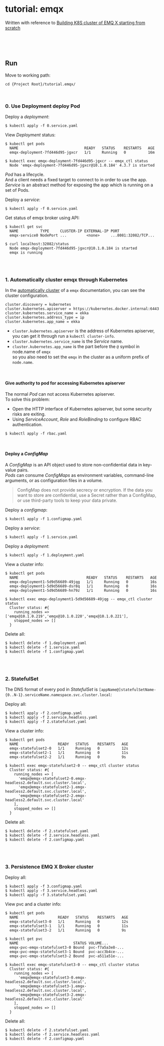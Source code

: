 # tutorial: emqx

Written with reference to [Building K8S cluster of EMQ X starting from scratch](https://www.emqx.com/en/blog/emqx-mqtt-broker-k8s-cluster)  

<br/><br/><br/>

## Run  

Move to working path:  
  ```shell
  cd {Project Root}/tutorial.emqx/  
  ```

<br/>

### 0. Use Deployment deploy Pod  
Deploy a *deployment*:  
```shell
$ kubectl apply -f 0.service.yaml
```

View *Deployment* status: 
```shell
$ kubectl get pods
  NAME                              READY   STATUS    RESTARTS   AGE
  emqx-deployment-7fd446d95-jgxcr   1/1     Running   0          16m

$ kubectl exec emqx-deployment-7fd446d95-jgxcr -- emqx_ctl status
  Node 'emqx-deployment-7fd446d95-jgxcr@10.1.0.184' 4.3.7 is started
```

*Pod* has a lifecycle.  
And a client needs a fixed target to connect to in order to use the app.  
*Service* is an abstract method for exposing the app which is running on a set of Pods.  

Deploy a *service*:  
```shell
$ kubectl apply -f 0.service.yaml
```

Get status of emqx broker using API:  
```shell
$ kubectl get svc
  NAME          TYPE     CLUSTER-IP EXTERNAL-IP PORT
  emqx-service0 NodePort ...         <none>     ...8081:32082/TCP...

$ curl localhost:32082/status
  Node emqx-deployment-7fd446d95-jgxcr@10.1.0.184 is started
  emqx is running
```

<br/><br/>

### 1. Automatically cluster emqx through Kubernetes  
In the [automatically cluster](https://docs.emqx.io/en/broker/v4.3/advanced/cluster.html#emqx-service-discovery-k8s) of a `emqx` documentation, you can see the cluster configuration. 
```shell
cluster.discovery = kubernetes
cluster.kubernetes.apiserver = https://kubernetes.docker.internal:6443
cluster.kubernetes.service_name = ekka
cluster.kubernetes.address_type = ip
cluster.kubernetes.app_name = ekka
``` 

* `cluster.kubernetes.apiserver` is the address of Kubernetes apiserver,  
  you can get it through run a `kubectl cluster-info`.  
* `cluster.kubernetes.service_name` is the *Service* name.  
* `cluster.kubernetes.app_name` is the part before the `@` symbol in node.name of `emqx`  
  so you also need to set the `emqx` in the cluster as a uniform prefix of `node.name`.  

<br/>

#### Give authority to pod for accessing Kubernetes apiserver  
The normal *Pod* can not access Kubernetes apiserver.  
To solve this problem:  
* Open the HTTP interface of Kubernetes apiserver, but some security risks are exiting.  
* Using *ServiceAccount*, *Role* and *RoleBinding* to configure RBAC authentication.  

```shell
$ kubectl apply -f rbac.yaml
``` 

<br/>

#### Deploy a *ConfigMap*   
A *ConfigMap* is an API object used to store non-confidential data in key-value pairs.  
*Pods* can consume *ConfigMaps* as environment variables, command-line arguments, or as configuration files in a volume.  

> ConfigMap does not provide secrecy or encryption. If the data you want to store are confidential, use a Secret rather than a ConfigMap, or use third-party tools to keep your data private.  

Deploy a *configmap*:  
```shell
$ kubectl apply -f 1.configmap.yaml
```

Deploy a *service*:  
```shell
$ kubectl apply -f 1.service.yaml
```

Deploy a *deployment*:  
```shell
$ kubectl apply -f 1.deployment.yaml
```

View a cluster info:  
```shell
$ kubectl get pods
  NAME                               READY   STATUS    RESTARTS   AGE
  emqx-deployment1-5d9d56689-49jqg   1/1     Running   0          16s
  emqx-deployment1-5d9d56689-dsr8q   1/1     Running   0          16s
  emqx-deployment1-5d9d56689-hn79z   1/1     Running   0          16s

$ kubectl exec emqx-deployment1-5d9d56689-49jqg -- emqx_ctl cluster status
  Cluster status: #{
    running_nodes => ['emqx@10.1.0.219','emqx@10.1.0.220','emqx@10.1.0.221'],
    stopped_nodes => []
  }
```

Delete all:  
```shell
$ kubectl delete -f 1.deployment.yaml
$ kubectl delete -f 1.service.yaml
$ kubectl delete -f 1.configmap.yaml
```

<br/><br/>

### 2. StatefulSet    
The DNS format of every pod in *StatefulSet* is `[appName@]statefulSetName-{0..N-1}.serviceName.namespace.svc.cluster.local`:  

Deploy all:  
```shell
$ kubectl apply -f 2.configmap.yaml
$ kubectl apply -f 2.service.headless.yaml
$ kubectl apply -f 2.statefulset.yaml
```

View a cluster info:  
```shell
$ kubectl get pods
  NAME                  READY   STATUS    RESTARTS   AGE
  emqx-statefulset2-0   1/1     Running   0          12s
  emqx-statefulset2-1   1/1     Running   0          11s
  emqx-statefulset2-2   1/1     Running   0          9s

$ kubectl exec emqx-statefulset2-0 -- emqx_ctl cluster status
  Cluster status: #{
    running_nodes => [
      'emqx@emqx-statefulset2-0.emqx-headless2.default.svc.cluster.local',
      'emqx@emqx-statefulset2-1.emqx-headless2.default.svc.cluster.local',
      'emqx@emqx-statefulset2-2.emqx-headless2.default.svc.cluster.local'
    ],
    stopped_nodes => []
  }
```

Delete all:  
```shell
$ kubectl delete -f 2.statefulset.yaml
$ kubectl delete -f 2.service.headless.yaml
$ kubectl delete -f 2.configmap.yaml
```

<br/><br/>

### 3. Persistence EMQ X Broker cluster  
Deploy all:  
```shell
$ kubectl apply -f 3.configmap.yaml
$ kubectl apply -f 3.service.headless.yaml
$ kubectl apply -f 3.statefulset.yaml
```

View pvc and a cluster info:  
```shell
$ kubectl get pods
  NAME                  READY   STATUS    RESTARTS   AGE
  emqx-statefulset3-0   1/1     Running   0          12s
  emqx-statefulset3-1   1/1     Running   0          11s
  emqx-statefulset3-2   1/1     Running   0          9s

$ kubectl get pvc
  NAME                         STATUS VOLUME...     
  emqx-pvc-emqx-statefulset3-0 Bound  pvc-f7a5a3e8-...   
  emqx-pvc-emqx-statefulset3-1 Bound  pvc-acc3b4ce-...
  emqx-pvc-emqx-statefulset3-2 Bound  pvc-a511a51e-...

$ kubectl exec emqx-statefulset3-0 -- emqx_ctl cluster status
  Cluster status: #{
    running_nodes => [
      'emqx@emqx-statefulset3-0.emqx-headless2.default.svc.cluster.local',
      'emqx@emqx-statefulset3-1.emqx-headless2.default.svc.cluster.local',
      'emqx@emqx-statefulset3-2.emqx-headless2.default.svc.cluster.local'
    ],
    stopped_nodes => []
  }
```

Delete all:  
```shell
$ kubectl delete -f 2.statefulset.yaml
$ kubectl delete -f 2.service.headless.yaml
$ kubectl delete -f 2.configmap.yaml
```
